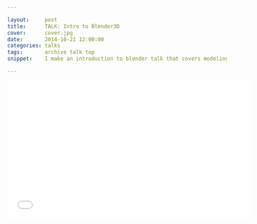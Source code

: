 ```yaml
---

layout:     post
title:      TALK: Intro to Blender3D
cover:      cover.jpg
date:       2014-10-21 12:00:00
categories: talks
tags:       archive talk top
snippet:    I make an introduction to blender talk that covers modeling, materials, and compositing. 

---
```


<iframe width="560" height="315" src="//www.youtube.com/embed/rt-Izup2YWA" frameborder="0" allowfullscreen></iframe>

